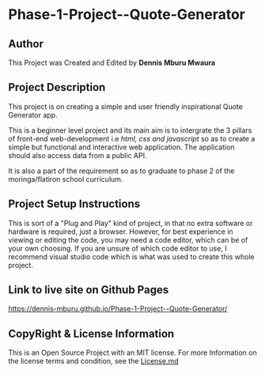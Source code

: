 # Phase-1-Project--Quote-Generator

## Author
This Project was Created and Edited by **Dennis Mburu Mwaura** 

## Project Description 
This project is on creating a simple and user friendly inspirational Quote Generator app.

This is a beginner level project and its main aim is to intergrate the 3 pillars of front-end web-development i.e *html, css and javascript* so as to create a simple but functional and interactive web application. The application should also access data from a public API.

It is also a part of the requirement so as to graduate to phase 2 of the moringa/flatiron school curriculum. 

## Project Setup Instructions
This is sort of a "Plug and Play" kind of project, in that no extra software or hardware is required, just a browser.
However, for best experience in viewing or editing the code, you may need a code editor, which can be of your own choosing.
If you are unsure of which code editor to use, I recommend visual studio code which is what was used to create this whole project.

## Link to live site on Github Pages
https://dennis-mburu.github.io/Phase-1-Project--Quote-Generator/

## CopyRight & License Information
This is an Open Source Project with an MIT license. For more Information on the license terms and condition, see the [License.md](./License.md)